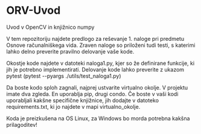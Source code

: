 # ORV-Uvod
Uvod v OpenCV in knjižnico numpy

V tem repozitoriju najdete predlogo za reševanje 1. naloge pri predmetu Osnove računalniškega vida.
Zraven naloge so priloženi tudi testi, s katerimi lahko delno preverite pravilno delovanje vaše kode. 

Okostje kode najdete v datoteki naloga1.py, kjer so že definirane funkcije, ki jih je potrebno implementirati. Delovanje kode lahko preverite z ukazom pytest (pytest --pyargs ./utils/test_naloga1.py)

Da boste kodo sploh zagnali, najprej ustvarite virtualno okolje. V projektu imate dva zgleda. En uporablja pip, drugi condo. Če boste v vaši kodi uporabljali kakšne specifične knjižnice, jih dodajte v datoteko requirements.txt, ki jo najdete v mapi virtualno_okolje. 

Koda je preizkušena na OS Linux, za Windows bo morda potrebna kakšna prilagoditev!

